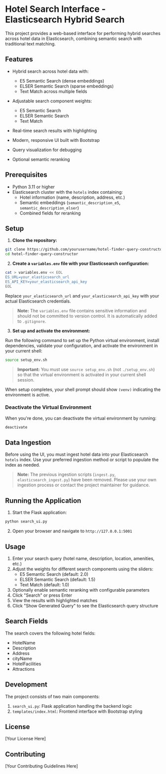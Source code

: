 # Hotel Search Interface - Elasticsearch Hybrid Search

This project provides a web-based interface for performing hybrid searches across hotel data in Elasticsearch, combining semantic search with traditional text matching.

## Features

- Hybrid search across hotel data with:
  - E5 Semantic Search (dense embeddings)
  - ELSER Semantic Search (sparse embeddings)
  - Text Match across multiple fields

- Adjustable search component weights:
  - E5 Semantic Search
  - ELSER Semantic Search
  - Text Match

- Real-time search results with highlighting
- Modern, responsive UI built with Bootstrap
- Query visualization for debugging
- Optional semantic reranking

## Prerequisites

- Python 3.11 or higher
- Elasticsearch cluster with the `hotels` index containing:
  - Hotel information (name, description, address, etc.)
  - Semantic embeddings (`semantic_description_e5`, `semantic_description_elser`)
  - Combined fields for reranking

## Setup

1. **Clone the repository:**
```bash
git clone https://github.com/yourusername/hotel-finder-query-constructor.git
cd hotel-finder-query-constructor
```

2. **Create a `variables.env` file with your Elasticsearch configuration:**
```bash
cat > variables.env << EOL
ES_URL=your_elasticsearch_url
ES_API_KEY=your_elasticsearch_api_key
EOL
```
Replace `your_elasticsearch_url` and `your_elasticsearch_api_key` with your actual Elasticsearch credentials.

> **Note:** The `variables.env` file contains sensitive information and should not be committed to version control. It is automatically added to `.gitignore`.

3. **Set up and activate the environment:**

Run the following command to set up the Python virtual environment, install dependencies, validate your configuration, and activate the environment in your current shell:

```bash
source setup_env.sh
```

> **Important:** You must use `source setup_env.sh` (not `./setup_env.sh`) so that the virtual environment is activated in your current shell session.

When setup completes, your shell prompt should show `(venv)` indicating the environment is active.

### Deactivate the Virtual Environment

When you're done, you can deactivate the virtual environment by running:

```bash
deactivate
```

## Data Ingestion

Before using the UI, you must ingest hotel data into your Elasticsearch `hotels` index. Use your preferred ingestion method or script to populate the index as needed.

> **Note:** The previous ingestion scripts (`ingest.py`, `elasticsearch_ingest.py`) have been removed. Please use your own ingestion process or contact the project maintainer for guidance.

## Running the Application

1. Start the Flask application:
```bash
python search_ui.py
```

2. Open your browser and navigate to `http://127.0.0.1:5001`

## Usage

1. Enter your search query (hotel name, description, location, amenities, etc.)
2. Adjust the weights for different search components using the sliders:
   - E5 Semantic Search (default: 2.0)
   - ELSER Semantic Search (default: 1.5)
   - Text Match (default: 1.0)
3. Optionally enable semantic reranking with configurable parameters
4. Click "Search" or press Enter
5. View the results with highlighted matches
6. Click "Show Generated Query" to see the Elasticsearch query structure

## Search Fields

The search covers the following hotel fields:
- HotelName
- Description
- Address
- cityName
- HotelFacilities
- Attractions

## Development

The project consists of two main components:

1. `search_ui.py`: Flask application handling the backend logic
2. `templates/index.html`: Frontend interface with Bootstrap styling

## License

[Your License Here]

## Contributing

[Your Contributing Guidelines Here] 